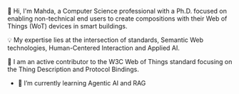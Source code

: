 👋 Hi, I'm Mahda, a Computer Science professional with a Ph.D. focused on enabling non-technical end users to create compositions with their Web of Things (WoT) devices in smart buildings. 

💡 My expertise lies at the intersection of standards, Semantic Web technologies, Human-Centered Interaction and Applied AI.

🔗 I am an active contributor to the W3C Web of Things standard focusing on the Thing Description and Protocol Bindings.

- 🌱 I’m currently learning Agentic AI and RAG


<!--
**mahdanoura/MahdaNoura** is a ✨ _special_ ✨ repository because its `README.md` (this file) appears on your GitHub profile.

Here are some ideas to get you started:

- 🔭 I’m currently working on ...
- 🌱 I’m currently learning ...
- 👯 I’m looking to collaborate on ...
- 🤔 I’m looking for help with ...
- 💬 Ask me about ...
- 📫 How to reach me: ...
- 😄 Pronouns: ...
- ⚡ Fun fact: ...
-->
